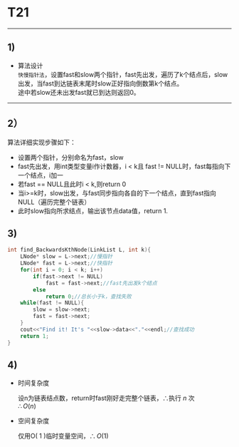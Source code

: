 # T21
***
## 1)
* 算法设计  
`快慢指针法`，设置fast和slow两个指针，fast先出发，遍历了k个结点后，slow出发，当fast到达链表末尾时slow正好指向倒数第k个结点。  
途中若slow还未出发fast就已到达则返回0。
***
## 2）
算法详细实现步骤如下：  
* 设置两个指针，分别命名为fast，slow
* fast先出发，用int类型变量i作计数器，i < k且 fast != NULL时，fast每指向下一个结点，i加一
* 若fast == NULL且此时i < k,则return 0
* 当i>=k时，slow出发，与fast同步指向各自的下一个结点，直到fast指向NULL（遍历完整个链表）
* 此时slow指向所求结点，输出该节点data值，return 1.

## 3)
```c++
int find_BackwardsKthNode(LinkList L, int k){
    LNode* slow = L->next;//慢指针
    LNode* fast = L->next;//快指针
    for(int i = 0; i < k; i++)
        if(fast->next != NULL)
            fast = fast->next;//fast先出发k个结点
        else
            return 0;//总长小于k，查找失败
    while(fast != NULL){
        slow = slow->next;
        fast = fast->next;
    }
    cout<<"Find it! It's "<<slow->data<<"."<<endl;//查找成功
    return 1;
}
```
## 4)
* 时间复杂度  
  
  设n为链表结点数，return时fast刚好走完整个链表，${\therefore}$执行 $n$ 次   
  ${\therefore}{O(n)}$  
* 空间复杂度  
  
  仅用O( $1$ )临时变量空间，${\therefore}{O(1)}$